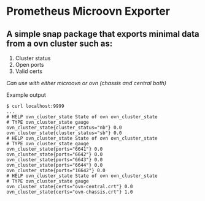 # Prometheus Microovn Exporter

## A simple snap package that exports minimal data from a ovn cluster such as:
1. Cluster status
2. Open ports
3. Valid certs

*Can use with either microovn or ovn (chassis and central both)*

Example output

```console
$ curl localhost:9999
...
# HELP ovn_cluster_state State of ovn ovn_cluster_state
# TYPE ovn_cluster_state gauge
ovn_cluster_state{cluster_status="nb"} 0.0
ovn_cluster_state{cluster_status="sb"} 0.0
# HELP ovn_cluster_state State of ovn ovn_cluster_state
# TYPE ovn_cluster_state gauge
ovn_cluster_state{ports="6641"} 0.0
ovn_cluster_state{ports="6642"} 0.0
ovn_cluster_state{ports="6643"} 0.0
ovn_cluster_state{ports="6644"} 0.0
ovn_cluster_state{ports="16642"} 0.0
# HELP ovn_cluster_state State of ovn ovn_cluster_state
# TYPE ovn_cluster_state gauge
ovn_cluster_state{certs="ovn-central.crt"} 0.0
ovn_cluster_state{certs="ovn-chassis.crt"} 1.0
```
